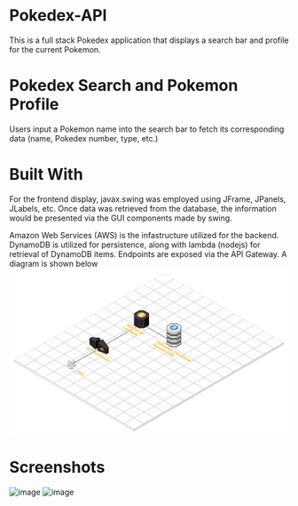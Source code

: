 # Pokedex-API
This is a full stack Pokedex application that displays a search bar and profile for the current Pokemon.

# Pokedex Search and Pokemon Profile
Users input a Pokemon name into the search bar to fetch its corresponding data (name, Pokedex number, type, etc.)

# Built With
For the frontend display, javax.swing was employed using JFrame, JPanels, JLabels, etc. Once data was retrieved from the database, the information would be presented via the GUI components made by swing.

Amazon Web Services (AWS) is the infastructure utilized for the backend. DynamoDB is utilized for persistence, along with
lambda (nodejs) for retrieval of DynamoDB items. Endpoints are exposed via the API Gateway. A diagram is shown below
![image](backend/Pokedex_API.png)

# Screenshots
![image](https://user-images.githubusercontent.com/47619395/56949712-6c184e80-6ae8-11e9-9188-c3c7f164a081.png)
![image](https://user-images.githubusercontent.com/47619395/56949733-7c302e00-6ae8-11e9-9979-9b4bf7ba54d2.png)
